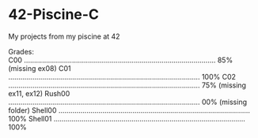 # 42-Piscine-C
My projects from my piscine at 42

Grades:                                                                                                                            
C00       ................................................................................................   85%    (missing ex08)
C01       ................................................................................................   100%
C02       ................................................................................................   75%    (missing ex11, ex12)
Rush00    ................................................................................................   00%    (missing folder)
Shell00   ................................................................................................   100%
Shell01   ................................................................................................   100%
